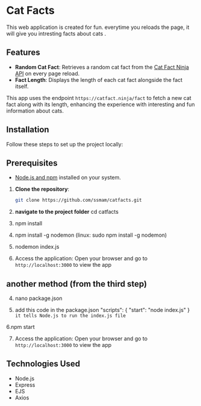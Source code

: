 # Cat Facts 

This web application is created for fun. everytime you reloads the page, it will give you 
intresting facts about cats .


## Features

- **Random Cat Fact**: Retrieves a random cat fact from the [Cat Fact Ninja API](https://catfact.ninja) on every page reload.
- **Fact Length**: Displays the length of each cat fact alongside the fact itself.

This app uses the endpoint `https://catfact.ninja/fact` to fetch a new cat fact along with its length, enhancing the experience with interesting and fun information about cats.

## Installation

Follow these steps to set up the project locally:

## Prerequisites

- [Node.js and npm](https://nodejs.org/) installed on your system.
1. **Clone the repository**:
   ```bash
   git clone https://github.com/ssmam/catfacts.git

2. **navigate to the project folder**
   cd catfacts
 
3. npm install
 

4. npm install -g nodemon
   (linux: sudo npm install -g nodemon)
 
5. nodemon index.js

6. Access the application: Open your browser and go to `http://localhost:3000` to view the app
   

## another method (from the third step)

4. nano package.json

5.  add this code in the package.json
       "scripts": {
  "start": "node index.js"
    }
 `it tells Node.js to run the index.js file`

 6.npm start

7. Access the application: Open your browser and go to `http://localhost:3000` to view the app

 ## Technologies Used
 - Node.js
 - Express
 - EJS
 - Axios








